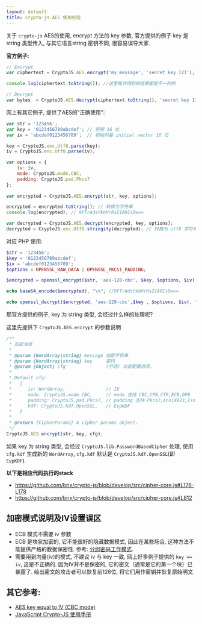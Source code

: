 ```yaml
---
layout: default
title: crypto-js AES 使用经验
---
```



关于 `crypto-js` AES的使用, encrypt 方法的 key 参数, 官方提供的例子 key 是string 类型传入, 与其它语言string 密钥不同, 很容易误导大家.

**官方例子:**

```javascript
// Encrypt
var ciphertext = CryptoJS.AES.encrypt('my message', 'secret key 123');

console.log(ciphertext.toString()); //这里每次得到的结果都是不一样的

// Decrypt
var bytes  = CryptoJS.AES.decrypt(ciphertext.toString(), 'secret key 123');
```

网上有其它例子, 提供了AES的"正确使用":

```javascript
var str = '123456';
var key = '0123456789abcdef'; // 密钥 16 位
var iv = 'abcdef0123456789';  // 初始向量 initial vector 16 位

key = CryptoJS.enc.Utf8.parse(key);
iv = CryptoJS.enc.Utf8.parse(iv);

var options = {
    iv: iv,
    mode: CryptoJS.mode.CBC,
    padding: CryptoJS.pad.Pkcs7
};
 
var encrypted = CryptoJS.AES.encrypt(str, key, options);

encrypted = encrypted.toString(); // 转换为字符串
console.log(encrypted); // 9FTrAdsYkbHrRsZ1A0IsDw==

var decrypted = CryptoJS.AES.decrypt(encrypted, key, options);
decrypted = CryptoJS.enc.Utf8.stringify(decrypted); // 转换为 utf8 字符串
```

对应 PHP 使用:

```php
$str = '123456';
$key = '0123456789abcdef';
$iv = 'abcdef0123456789';
$options = OPENSSL_RAW_DATA | OPENSSL_PKCS1_PADDING;

$encrypted = openssl_encrypt($str, 'aes-128-cbc', $key, $options, $iv);

echo base64_encode($encrypted), "\n"; //9FTrAdsYkbHrRsZ1A0IsDw==

echo openssl_decrypt($encrypted, 'aes-128-cbc',$key , $options, $iv), "\n";
```

那官方提供的例子, key 为 string 类型, 会经过什么样的处理呢?

这里先提供下 `CryptoJS.AES.encrypt` 的参数说明

```javascript
/**
 * 加密消息
 *
 * @param {WordArray|string} message 加密字符串
 * @param {WordArray|string} key     密码
 * @param {Object} cfg               (可选) 加密配置选项.
 *
 * Default cfg:
 *   {
 *      iv: WordArray,               // IV
 *      mode: CryptoJS.mode.CBC,     // mode 支持 CBC,CFB,CTR,ECB,OFB
 *      padding: CryptoJS.pad.Pkcs7, // padding 支持 Pkcs7,AnsiX923,Iso10126, NoPadding,ZeroPadding
 *      kdf: CryptoJS.kdf.OpenSSL,   // EvpKDF
 *   }
 *
 * @return {CipherParams} A cipher params object.
 */
CryptoJS.AES.encrypt(str, key, cfg);
```

如果 key 为 string 类型, 会经过 `CryptoJS.lib.PasswordBasedCipher` 处理, 使用 `cfg.kdf` 生成新的 `WordArray`, 
`cfg.kdf` 默认是 `CryptoJS.kdf.OpenSSL`(即 `EvpKDF`).

**以下是相应代码执行的stack**

- https://github.com/brix/crypto-js/blob/develop/src/cipher-core.js#L176-L178
- https://github.com/brix/crypto-js/blob/develop/src/cipher-core.js#L812


加密模式说明及IV设置误区
-----------------------

- ECB 模式不需要 iv 参数
- ECB 是块状加密的, 它不能很好的隐藏数据模式, 因此在某些场合, 这种方法不能提供严格的数据保密性. 
  参考: [分组密码工作模式](https://zh.wikipedia.org/wiki/%E5%88%86%E7%BB%84%E5%AF%86%E7%A0%81%E5%B7%A5%E4%BD%9C%E6%A8%A1%E5%BC%8F).
- 需要用到向量(iv)的模式, 不建议 iv 与 key 一致, 网上好多例子提供的 `key == iv`, 这是不正确的. 
  因为IV并不是保密的, 它的密文（通常是它的第一个块）已暴露了.
  给出密文的攻击者可以恢复前128位, 将它们用作密钥并恢复原始明文.

其它参考:
--------

- [AES key equal to IV (CBC mode)](https://crypto.stackexchange.com/questions/31583/aes-key-equal-to-iv-cbc-mode)
- [JavaScript Crypto-JS 使用手册](https://blog.zhengxianjun.com/2015/05/javascript-crypto-js/)
